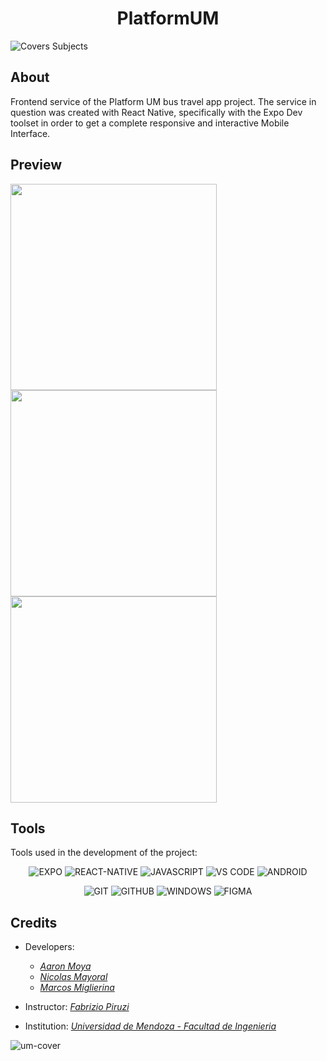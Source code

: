 <h1 align="center"> PlatformUM </h1>

![Covers Subjects](https://github.com/NKAmazing/PlatformUM_Frontend/assets/83615373/68aaf95f-dfce-4937-b517-c6f6157398d2)


## About
Frontend service of the Platform UM bus travel app project. The service in question was created with React Native, specifically with the Expo Dev toolset in order to get a complete responsive and interactive Mobile Interface.

## Preview
<p float="center">
  <img src="https://github.com/NKAmazing/PlatformUM_Frontend/assets/83615373/5fafadc5-2d70-4913-a225-66e421f023fe" width="330" />
  <img src="https://github.com/NKAmazing/PlatformUM_Frontend/assets/83615373/614d7805-2e10-4cce-b775-5f75366d5f50" width="330" />
  <img src="https://github.com/NKAmazing/PlatformUM_Frontend/assets/83615373/a9bfb460-ce6c-49c0-815d-95d2499c927c" width="330" />
</p>

## Tools
Tools used in the development of the project:
<div align="center">

![EXPO](https://img.shields.io/badge/Expo-20232A?style=for-the-badge&logo=expo&logoColor=61DAFB)  ![REACT-NATIVE](https://img.shields.io/badge/React_Native-20232A?style=for-the-badge&logo=react&logoColor=61DAFB) ![JAVASCRIPT](https://img.shields.io/badge/JavaScript-F7DF1E?style=for-the-badge&logo=javascript&logoColor=black) ![VS CODE](https://img.shields.io/badge/Visual_Studio_Code-0078D4?style=for-the-badge&logo=visual%20studio%20code&logoColor=white) ![ANDROID](https://img.shields.io/badge/Android_Studio-3DDC84?style=for-the-badge&logo=android-studio&logoColor=white) 

![GIT](https://img.shields.io/badge/GIT-E44C30?style=for-the-badge&logo=git&logoColor=white) ![GITHUB](https://img.shields.io/badge/GitHub-100000?style=for-the-badge&logo=github&logoColor=white) ![WINDOWS](https://img.shields.io/badge/Windows-0078D6?style=for-the-badge&logo=windows&logoColor=white) ![FIGMA](https://img.shields.io/badge/Figma-F24E1E?style=for-the-badge&logo=figma&logoColor=white)

</div>

## Credits
- Developers: 
     * [<i>Aaron Moya</i>](https://github.com/j0k3rD)
     * [<i>Nicolas Mayoral</i>](https://github.com/NKAmazing)
     * [<i>Marcos Miglierina</i>](https://github.com/XxRaXoRxX)

- Instructor: [<i>Fabrizio Piruzi</i>](https://github.com/fpiruzi)

- Institution: [<i>Universidad de Mendoza - Facultad de Ingenieria</i>](https://um.edu.ar/ingenieria/)

![um-cover](https://user-images.githubusercontent.com/83615373/235419081-c36fcb36-c412-4317-b40a-7cad5e937339.png)
